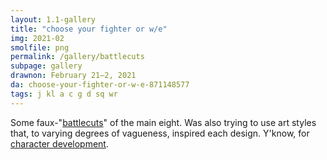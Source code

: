 ```yaml
---
layout: 1.1-gallery
title: "choose your fighter or w/e"
img: 2021-02
smolfile: png
permalink: /gallery/battlecuts
subpage: gallery
drawnon: February 21–2, 2021
da: choose-your-fighter-or-w-e-871148577
tags: j kl a c g d sq wr
---
```

Some faux-"<a href="https://www.deviantart.com/dragonith/gallery?q=%23battlecuts" class="ext">battlecuts</a>" of the main eight. Was also trying to use art styles that, to varying degrees of vagueness, inspired each design. Y'know, for <a href="https://sta.sh/01jb4ietx7md" class="ext">character development</a>.